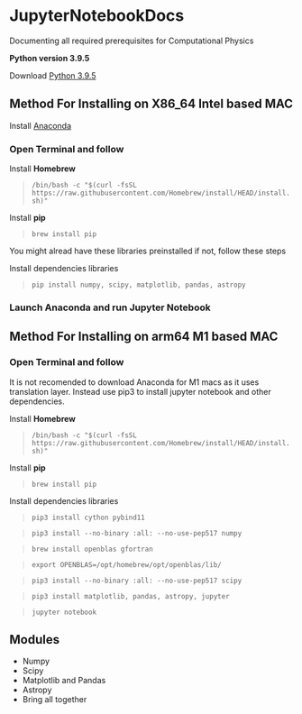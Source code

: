 # JupyterNotebookDocs
Documenting all required prerequisites for Computational Physics

 **Python version 3.9.5**

 Download [Python 3.9.5](https://www.python.org/downloads/release/python-395/)

## Method For Installing on X86_64 Intel based MAC
 Install [Anaconda](https://www.anaconda.com/products/individual) 

### Open Terminal and follow

 Install **Homebrew**
>`/bin/bash -c "$(curl -fsSL https://raw.githubusercontent.com/Homebrew/install/HEAD/install.sh)"`


Install **pip**

>`brew install pip`

You might alread have these libraries preinstalled if not, follow these steps

Install dependencies libraries

>`pip install numpy, scipy, matplotlib, pandas, astropy`

### Launch Anaconda and run Jupyter Notebook

## Method For Installing on arm64 M1 based MAC

### Open Terminal and follow

It is not recomended to download Anaconda for M1 macs as it uses translation layer. Instead use pip3 to install jupyter notebook and other dependencies.

Install **Homebrew**
>`/bin/bash -c "$(curl -fsSL https://raw.githubusercontent.com/Homebrew/install/HEAD/install.sh)"`

Install **pip**

>`brew install pip`

Install dependencies libraries

>`pip3 install cython pybind11`

>`pip3 install --no-binary :all: --no-use-pep517 numpy`

>`brew install openblas gfortran`

>`export OPENBLAS=/opt/homebrew/opt/openblas/lib/`

>`pip3 install --no-binary :all: --no-use-pep517 scipy`

>`pip3 install matplotlib, pandas, astropy, jupyter`

>`jupyter notebook`

## Modules

* Numpy
* Scipy
* Matplotlib and Pandas
* Astropy
* Bring all together 